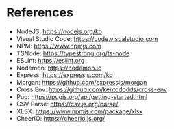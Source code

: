 # References

- NodeJS: https://nodejs.org/ko
- Visual Studio Code: https://code.visualstudio.com
- NPM: https://www.npmjs.com
- TSNode: https://typestrong.org/ts-node
- ESLint: https://eslint.org
- Nodemon: https://nodemon.io
- Express: https://expressjs.com/ko
- Morgan: https://github.com/expressjs/morgan
- Cross Env: https://github.com/kentcdodds/cross-env
- Pug: https://pugjs.org/api/getting-started.html
- CSV Parse: https://csv.js.org/parse/
- XLSX: https://www.npmjs.com/package/xlsx
- CheerIO: https://cheerio.js.org/
